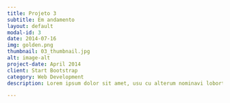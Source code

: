 ```yaml
---
title: Projeto 3
subtitle: Em andamento
layout: default
modal-id: 3
date: 2014-07-16
img: golden.png
thumbnail: 03_thumbnail.jpg
alt: image-alt
project-date: April 2014
client: Start Bootstrap
category: Web Development
description: Lorem ipsum dolor sit amet, usu cu alterum nominavi lobortis. At duo novum diceret. Tantas apeirian vix et, usu sanctus postulant inciderint ut, populo diceret necessitatibus in vim. Cu eum dicam feugiat noluisse.

---
```

